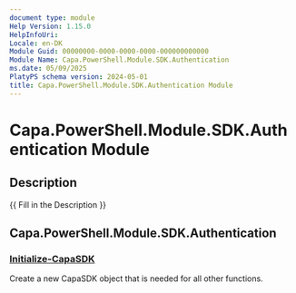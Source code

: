 ```yaml
---
document type: module
Help Version: 1.15.0
HelpInfoUri: 
Locale: en-DK
Module Guid: 00000000-0000-0000-0000-000000000000
Module Name: Capa.PowerShell.Module.SDK.Authentication
ms.date: 05/09/2025
PlatyPS schema version: 2024-05-01
title: Capa.PowerShell.Module.SDK.Authentication Module
---
```


# Capa.PowerShell.Module.SDK.Authentication Module

## Description

{{ Fill in the Description }}

## Capa.PowerShell.Module.SDK.Authentication

### [Initialize-CapaSDK](Initialize-CapaSDK.md)

Create a new CapaSDK object that is needed for all other functions.

